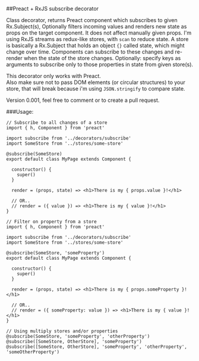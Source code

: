 ##Preact + RxJS subscribe decorator

Class decorator, returns Preact component which subscribes to given Rx.Subject(s), Optionally filters incoming values and renders new state as props on the target component. It does not affect manually given props.
I'm using RxJS streams as redux-like stores, with `scan` to reduce state. A store is basically a Rx.Subject that holds an object `{}` called state, which might change over time.
Components can subscribe to these changes and re-render when the state of the store changes.
Optionally: specify keys as arguments to subscribe only to those properties in state from given store(s).  

This decorator only works with Preact.  
Also make sure not to pass DOM elements (or circular structures) to your store, that will break because i'm using `JSON.stringify` to compare state.

Version 0.001, feel free to comment or to create a pull request.  

###Usage:
```
// Subscribe to all changes of a store
import { h, Component } from 'preact'

import subscribe from '../decorators/subscribe'
import SomeStore from '../stores/some-store'

@subscribe(SomeStore)
export default class MyPage extends Component {

  constructor() {
    super()
  }

  render = (props, state) => <h1>There is my { props.value }!</h1>

  // OR..
  // render = ({ value }) => <h1>There is my { value }!</h1>
}
```
```
// Filter on property from a store
import { h, Component } from 'preact'

import subscribe from '../decorators/subscribe'
import SomeStore from '../stores/some-store'

@subscribe(SomeStore, 'someProperty')
export default class MyPage extends Component {

  constructor() {
    super()
  }

  render = (props, state) => <h1>There is my { props.someProperty }!</h1>

  // OR..
  // render = ({ someProperty: value }) => <h1>There is my { value }!</h1>
}
```
```
// Using multiply stores and/or properties
@subscribe(SomeStore, 'someProperty', 'otherProperty')
@subscribe([SomeStore, OtherStore], 'someProperty')
@subscribe([SomeStore, OtherStore], 'someProperty', 'otherProperty', 'someOtherProperty')
```
